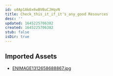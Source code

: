 ```yaml
---
id: u4Ap1Ak6x6wBVBuCJHqvN
title: Check_this_it_if_it's_any_good Resources
desc: ''
updated: 1645225706382
created: 1645225706382
stub: false
isDir: true
---
```

## Imported Assets
- [ENIMAGE1312658688867.jpg](/assets/enimage1312658688867-1TrwhhlCDvpO.jpg)
